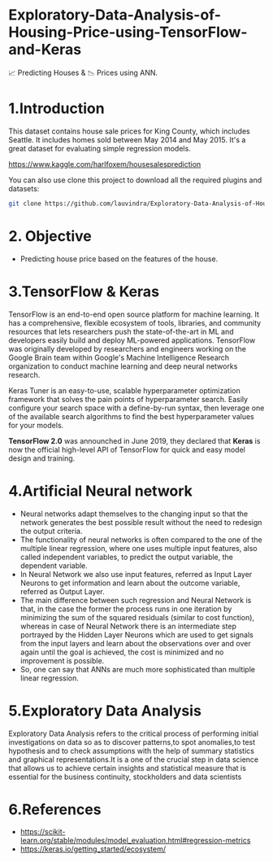 # Exploratory-Data-Analysis-of-Housing-Price-using-TensorFlow-and-Keras
📈 Predicting Houses & 📉 Prices using ANN.

# 1.Introduction
This dataset contains house sale prices for King County, which includes Seattle. It includes homes sold between May 2014 and May 2015.
It's a great dataset for evaluating simple regression models.

https://www.kaggle.com/harlfoxem/housesalesprediction

You can also use clone this project to download all the required plugins and datasets:
```sh
git clone https://github.com/lauvindra/Exploratory-Data-Analysis-of-Housing-Price-using-TensorFlow-and-Keras.git
```
# 2. Objective 
* Predicting house price based on the features of the house.

# 3.TensorFlow & Keras
TensorFlow is an end-to-end open source platform for machine learning. It has a comprehensive, flexible ecosystem of tools, libraries, and community resources that lets researchers push the state-of-the-art in ML and developers easily build and deploy ML-powered applications.
TensorFlow was originally developed by researchers and engineers working on the Google Brain team within Google's Machine Intelligence Research organization to conduct machine learning and deep neural networks research.

Keras Tuner is an easy-to-use, scalable hyperparameter optimization framework that solves the pain points of hyperparameter search. Easily configure your search space with a define-by-run syntax, then leverage one of the available search algorithms to find the best hyperparameter values for your models.

**TensorFlow 2.0** was announched in June 2019, they declared that **Keras** is now the official high-level API of TensorFlow for quick and easy model design and training.

# 4.Artificial Neural network



* Neural networks adapt themselves to the changing input so that the network generates the best possible result without the need to redesign the output criteria.
*  The functionality of neural networks is often compared to the one of the multiple linear regression, where one uses multiple input features, also called independent variables, to predict the output variable, the dependent variable. 
*  In Neural Network we also use input features, referred as Input Layer Neurons to get information and learn about the outcome variable, referred as Output Layer.
*  The main difference between such regression and Neural Network is that, in the case the former the process runs in one iteration by minimizing the sum of the squared residuals (similar to cost function), whereas in case of Neural Network there is an intermediate step portrayed by the Hidden Layer Neurons which are used to get signals from the input layers and learn about the observations over and over again until the goal is achieved, the cost is minimized and no improvement is possible. 
*  So, one can say that ANNs are much more sophisticated than multiple linear regression.

# 5.Exploratory Data Analysis
Exploratory Data Analysis refers to the critical process of performing initial investigations on data so as to discover patterns,to spot anomalies,to test hypothesis and to check assumptions with the help of summary statistics and graphical representations.It is a one of the crucial step in data science that allows us to achieve certain insights and statistical measure that is essential for the business continuity, stockholders and data scientists


# 6.References 
* https://scikit-learn.org/stable/modules/model_evaluation.html#regression-metrics
* https://keras.io/getting_started/ecosystem/
